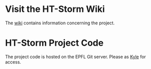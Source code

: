 # Visit the HT-Storm Wiki #
The [wiki](https://github.com/kmdouglass/ht-storm/wiki) contains information concerning the project.

# HT-Storm Project Code #

The project code is hosted on the EPFL Git server. Please as [Kyle](mailto:kyle.douglass@epfl.ch) for access.
